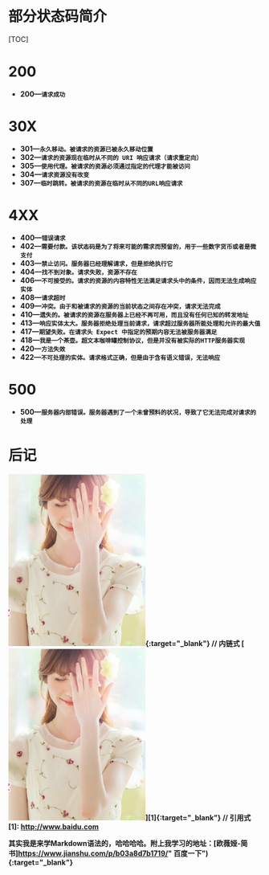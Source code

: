 # 部分状态码简介

[TOC]

200
=====================
* <b>200<b>—`请求成功`

30X
=====================
* 301—`永久移动。被请求的资源已被永久移动位置`
* <b>302<b>—`请求的资源现在临时从不同的 URI 响应请求（请求重定向）`
* 305—`使用代理。被请求的资源必须通过指定的代理才能被访问`
* 304—`请求资源没有改变`
* 307—`临时跳转。被请求的资源在临时从不同的URL响应请求`

4XX
=====================
* 400—`错误请求`
* 402—`需要付款。该状态码是为了将来可能的需求而预留的，用于一些数字货币或者是微支付`
* 403—`禁止访问。服务器已经理解请求，但是拒绝执行它`
* <b>404<b>—`找不到对象。请求失败，资源不存在`
* 406—`不可接受的。请求的资源的内容特性无法满足请求头中的条件，因而无法生成响应实体`
* 408—`请求超时`
* 409—`冲突。由于和被请求的资源的当前状态之间存在冲突，请求无法完成`
* 410—`遗失的。被请求的资源在服务器上已经不再可用，而且没有任何已知的转发地址`
* 413—`响应实体太大。服务器拒绝处理当前请求，请求超过服务器所能处理和允许的最大值`
* 417—`期望失败。在请求头 Expect 中指定的预期内容无法被服务器满足`
* 418—`我是一个茶壶。超文本咖啡罐控制协议，但是并没有被实际的HTTP服务器实现`
* 420—`方法失效`
* 422—`不可处理的实体。请求格式正确，但是由于含有语义错误，无法响应`

500
=====================
* <b>500<b>—`服务器内部错误。服务器遇到了一个未曾预料的状况，导致了它无法完成对请求的处理`


后记
=====================
[![](./6912209-1c3d07c7077c76c0.png '百度')](http://www.baidu.com){:target="_blank"}        // 内链式
[![](./6912209-1c3d07c7077c76c0.png '百度')][1]{:target="_blank"}                       // 引用式
[1]: http://www.baidu.com

其实我是来学Markdown语法的，哈哈哈哈。附上我学习的地址：[欧薇娅-简书]https://www.jianshu.com/p/b03a8d7b1719/" 百度一下"){:target="_blank"}